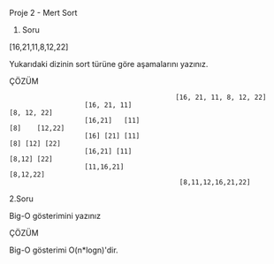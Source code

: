 Proje 2 - Mert Sort

1. Soru

[16,21,11,8,12,22]

Yukarıdaki dizinin sort türüne göre aşamalarını yazınız.

ÇÖZÜM

                                              [16, 21, 11, 8, 12, 22]
                       [16, 21, 11]                                             [8, 12, 22]      
                       [16,21]   [11]                                           [8]    [12,22]
                       [16] [21] [11]                                           [8] [12] [22]
                       [16,21] [11]                                             [8,12] [22]
                       [11,16,21]                                               [8,12,22]
                                               [8,11,12,16,21,22] 



2.Soru

Big-O gösterimini yazınız

ÇÖZÜM

Big-O gösterimi O(n*logn)'dir.